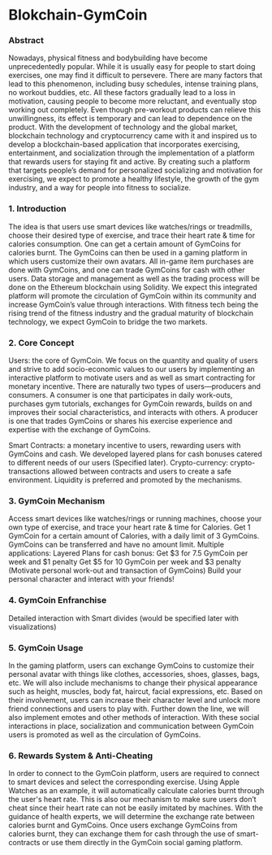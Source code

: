 # Blokchain-GymCoin

### Abstract

Nowadays, physical fitness and bodybuilding have become unprecedentedly popular. While it is usually easy for people to start doing exercises, one may find it difficult to persevere. There are many factors that lead to this phenomenon, including busy schedules, intense training plans, no workout buddies, etc. All these factors gradually lead to a loss in motivation, causing people to become more reluctant, and eventually stop working out completely. Even though pre-workout products can relieve this unwillingness, its effect is temporary and can lead to dependence on the product. With the development of technology and the global market, blockchain technology and cryptocurrency came with it and inspired us to develop a blockchain-based application that incorporates exercising, entertainment, and socialization through the implementation of a platform that rewards users for staying fit and active. By creating such a platform that targets people’s demand for personalized socializing and motivation for exercising, we expect to promote a healthy lifestyle, the growth of the gym industry, and a way for people into fitness to socialize.


### 1. Introduction 
The idea is that users use smart devices like watches/rings or treadmills, choose their desired type of exercise, and trace their heart rate & time for calories consumption. One can get a certain amount of GymCoins for calories burnt. The GymCoins can then be used in a gaming platform in which users customize their own avatars. All in-game item purchases are done with GymCoins, and one can trade GymCoins for cash with other users. Data storage and management as well as the trading process will be done on the Ethereum blockchain using Solidity. We expect this integrated platform will promote the circulation of GymCoin within its community and increase GymCoin’s value through interactions. With fitness tech being the rising trend of the fitness industry and the gradual maturity of blockchain technology, we expect GymCoin to bridge the two markets. 


### 2. Core Concept
Users: the core of GymCoin. We focus on the quantity and quality of users and strive to add socio-economic values to our users by implementing an interactive platform to motivate users and as well as smart contracting for monetary incentive. There are naturally two types of users—producers and consumers. A consumer is one that participates in daily work-outs, purchases gym tutorials, exchanges for GymCoin rewards, builds on and improves their social characteristics, and interacts with others. A producer is one that trades GymCoins or shares his exercise experience and expertise with the exchange of GymCoins. 

Smart Contracts: a monetary incentive to users, rewarding users with GymCoins and cash. We developed layered plans for cash bonuses catered to different needs of our users (Specified later).
Crypto-currency: crypto-transactions allowed between contracts and users to create a safe environment. Liquidity is preferred and promoted by the mechanisms.


### 3. GymCoin Mechanism
Access smart devices like watches/rings or running machines, choose your own type of exercise, and trace your heart rate & time for Calories.
Get 1 GymCoin for a certain amount of Calories, with a daily limit of 3 GymCoins.
GymCoins can be transferred and have no amount limit.
Multiple applications:
Layered Plans for cash bonus:
Get $3 for 7.5 GymCoin per week and $1 penalty
Get $5 for 10 GymCoin per week and $3 penalty
(Motivate personal work-out and transaction of GymCoins)
Build your personal character and interact with your friends!


### 4. GymCoin Enfranchise
Detailed interaction with Smart divides (would be specified later with visualizations)


### 5. GymCoin Usage
In the gaming platform, users can exchange GymCoins to customize their personal avatar with things like clothes, accessories, shoes, glasses, bags, etc. We will also include mechanisms to change  their physical appearance such as height, muscles, body fat, haircut, facial expressions, etc. Based on their involvement, users can increase their character level and unlock more friend connections and users to play with. Further down the line, we will also implement emotes and other methods of interaction. With these social interactions in place, socialization and communication between GymCoin users is promoted as well as the circulation of GymCoins.


### 6. Rewards System & Anti-Cheating
In order to connect to the GymCoin platform, users are required to connect to smart devices and select the corresponding exercise. Using Apple Watches as an example, it will automatically calculate calories burnt through the user's heart rate. This is also our mechanism to make sure users don’t cheat since their heart rate can not be easily imitated by machines. With the guidance of health experts, we will determine the exchange rate between calories burnt and GymCoins. Once users exchange GymCoins from calories burnt, they can exchange them for cash through the use of smart-contracts or use them directly in the GymCoin social gaming platform.
